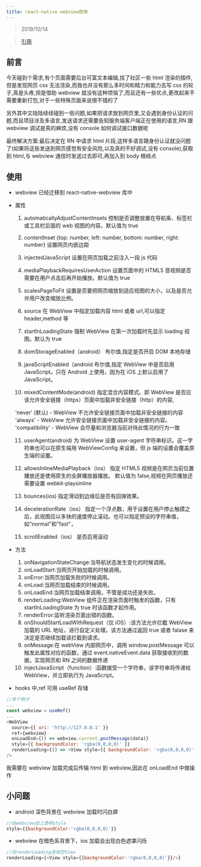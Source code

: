 ```yaml
---
title: react-native webview使用
---
```


> 2019/10/14

> [引用](https://juejin.im/post/59907802f265da3e327eec02)

## 前言

今天碰到个需求,有个页面需要后台可富文本编辑,找了社区一些 html 渲染的插件,但是发现网页 css 无法渲染,而我也并没有那么多时间和精力和能力去写 css 的轮子,真是头疼,但是借助 webview 就没有这种烦恼了,而且还有一些优点,更改起来不需要重新打包,对于一些特殊页面来说很不错的了

另外其中又陆陆续续碰到一些问题,如果把请求放到网页里,又会遇到身份认证的问题,而且项目涉及多语言,发送请求还需要告知服务端客户端正在使用的语言,RN 跟 webview 调试是真的麻烦,没有 console 如何调试接口数据呢

最终解决方案:最后决定在 RN 中请求 html 片段,这样多语言跟身份认证就没问题了(如果将这些发送到网页感觉有安全风险,以及真的不好调试,没有 console),获取到 html,与 webview 通信时发送过去即可,再加入到 body 根结点

## 使用

- webview 已经迁移到 react-native-webview 库中

- 属性

  1. automaticallyAdjustContentInsets 控制是否调整放置在导航条、标签栏或工具栏后面的 web 视图的内容。默认值为 true

  2. contentInset {top: number, left: number, bottom: number, right: number} 设置网页内嵌边距

  3. injectedJavaScript 设置在网页加载之前注入一段 js 代码

  4. mediaPlaybackRequiresUserAction 设置页面中的 HTML5 音视频是否需要在用户点击后再开始播放。默认值为 true

  5. scalesPageToFit 设置是否要把网页缩放到适应视图的大小，以及是否允许用户改变缩放比例。

  6. source 在 WebView 中指定加载内容 html 或者 url,可以指定 header,method 等

  7. startInLoadingState 强制 WebView 在第一次加载时先显示 loading 视图。默认为 true

  8. domStorageEnabled（android） 布尔值,指定是否开启 DOM 本地存储

  9. javaScriptEnabled（android 布尔值,指定 WebView 中是否启用 JavaScript。只在 Android 上使用，因为在 iOS 上默认启用了 JavaScript。

  10. mixedContentMode(android) 指定混合内容模式。即 WebView 是否应该允许安全链接（https）页面中加载非安全链接（http）的内容,

  'never' (默认) - WebView 不允许安全链接页面中加载非安全链接的内容
  'always' - WebView 允许安全链接页面中加载非安全链接的内容。
  'compatibility' - WebView 会尽量和浏览器当前对待此情况的行为一致

  11. userAgent(android) 为 WebView 设置 user-agent 字符串标识。这一字符串也可以在原生端用 WebViewConfig 来设置，但 js 端的设置会覆盖原生端的设置。

  12. allowsInlineMediaPlayback（ios） 指定 HTML5 视频是在网页当前位置播放还是使用原生的全屏播放器播放。 默认值为 false,视频在网页播放还需要设置 webkit-playsinline

  13. bounces(ios) 指定滑动到边缘后是否有回弹效果。

  14. decelerationRate（ios） 指定一个浮点数，用于设置在用户停止触摸之后，此视图应以多快的速度停止滚动。也可以指定预设的字符串值，如"normal"和"fast"，

  15. scrollEnabled（ios） 是否启用滚动

- 方法

  1. onNavigationStateChange:当导航状态发生变化的时候调用。
  2. onLoadStart:当网页开始加载的时候调用。
  3. onError:当网页加载失败的时候调用。
  4. onLoad:当网页加载结束的时候调用。
  5. onLoadEnd:当网页加载结束调用，不管是成功还是失败。
  6. renderLoading:WebView 组件正在渲染页面时触发的函数，只有 startInLoadingState 为 true 时该函数才起作用。
  7. renderError:监听渲染页面出错的函数。
  8. onShouldStartLoadWithRequest（仅 iOS）:该方法允许拦截 WebView 加载的 URL 地址，进行自定义处理。该方法通过返回 true 或者 falase 来决定是否继续加载该拦截到请求。
  9. onMessage:在 webView 内部网页中，调用 window.postMessage 可以触发此属性对应的函数，通过 event.nativeEvent.data 获取接收到的数据，实现网页和 RN 之间的数据传递
  10. injectJavaScript（function）:函数接受一个字符串，该字符串将传递给 WebView，并立即执行为 JavaScript。

- hooks 中,ref 可用 useRef 存储

```js
//举个例子
...
const webview = useRef()
...
<WebView
  source={{ uri: 'http://127.0.0.1' }}
  ref={webview}
  onLoadEnd={() => webview.current.postMessage(data)}
  style={{ backgroundColor: 'rgba(0,0,0,0)' }}
  renderLoading={() => <View style={{ backgroundColor: 'rgba(0,0,0,0)' }} />} // 设置空View，修复ioswebview闪白
/>
```

我需要在 webview 加载完成后传输 html 到 webview,因此在 onLoadEnd 中做操作

## 小问题

- android 深色背景在 webview 加载时闪白屏

```js
//给webview加上透明style
style={{backgroundColor:'rgba(0,0,0,0)'}}
```

- webview 在暗色系背景下，ios 加载会出现白色遮罩闪烁

```js
//将renderLoading改成空View
renderLoading={<View style={{backgroundColor:'rgba(0,0,0,0)'}}/>}
```
